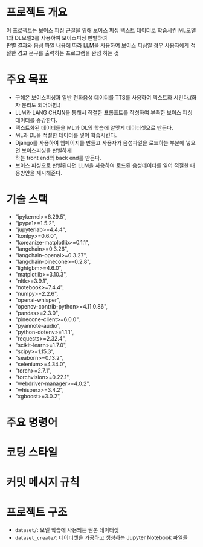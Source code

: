 # 프로젝트 개요
이 프로젝트는 보이스 피싱 근절을 위해 보이스 피싱 텍스트 데이터로 학습시킨 ML모델1과 DL모델2를 사용하여 보이스피싱 판별하여  
판별 결과와 음성 파일 내용에 따라 LLM을 사용하여 보이스 피싱일 경우 사용자에게 적절한 경고 문구를 출력하는 프로그램을 완성 하는 것  

# 주요 목표
- 구해온 보이스피싱과 일반 전화음성 데이터를 TTS를 사용하여 텍스트화 시킨다.(화자 분리도 되어야함.)
- LLM과 LANG CHAIN을 통해서 적절한 프롬프트를 작성하여 부족한 보이스 피싱 데이터를 증강한다.
- 텍스트화된 데이터들을 ML과 DL의 학습에 알맞게 데이터셋으로 만든다.
- ML과 DL을 적절한 데이터를 넣어 학습시킨다.
- Django를 사용하여 웹페이지를 만들고 사용자가 음성파일을 로드하는 부분에 넣으면 보이스피싱을 판별하게  
하는 front end와 back end를 만든다.
- 보이스 피싱으로 판별된다면 LLM을 사용하여 로드된 음성데이터를 읽어 적절한 대응방안을 제시해준다.



# 기술 스택
- "ipykernel>=6.29.5",
- "jpype1>=1.5.2",
- "jupyterlab>=4.4.4",
- "konlpy>=0.6.0",
- "koreanize-matplotlib>=0.1.1",
- "langchain>=0.3.26",
- "langchain-openai>=0.3.27",
- "langchain-pinecone>=0.2.8",
- "lightgbm>=4.6.0",
- "matplotlib>=3.10.3",
- "nltk>=3.9.1",
- "notebook>=7.4.4",
- "numpy>=2.2.6",
- "openai-whisper",
- "opencv-contrib-python>=4.11.0.86",
- "pandas>=2.3.0",
- "pinecone-client>=6.0.0",
- "pyannote-audio",
- "python-dotenv>=1.1.1",
- "requests>=2.32.4",
- "scikit-learn>=1.7.0",
- "scipy>=1.15.3",
- "seaborn>=0.13.2",
- "selenium>=4.34.0",
- "torch>=2.7.1",
- "torchvision>=0.22.1",
- "webdriver-manager>=4.0.2",
- "whisperx>=3.4.2",
- "xgboost>=3.0.2",


# 주요 명령어



# 코딩 스타일


# 커밋 메시지 규칙



# 프로젝트 구조
- `dataset/`: 모델 학습에 사용되는 원본 데이터셋
- `dataset_create/`: 데이터셋을 가공하고 생성하는 Jupyter Notebook 파일들
